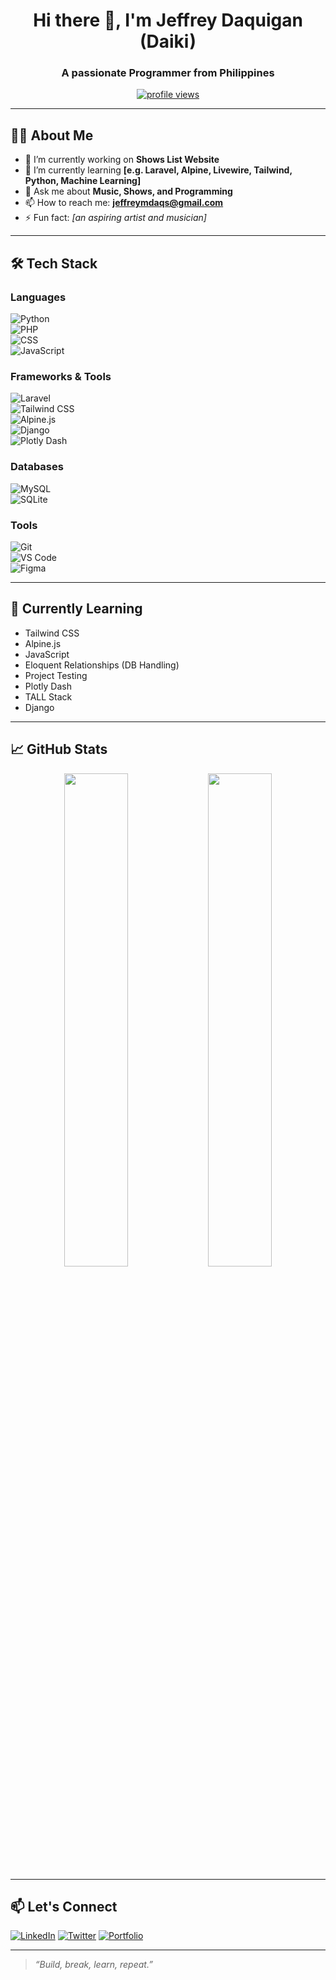 <h1 align="center">Hi there 👋, I'm Jeffrey Daquigan (Daiki)</h1>
<h3 align="center">A passionate Programmer from Philippines</h3>

<p align="center">
  <a href="https://github.com/DaikiDaiki6">
    <img src="https://komarev.com/ghpvc/?username=DaikiDaiki6&style=flat-square&color=blue" alt="profile views"/>
  </a>
</p>

---

## 🧑‍💻 About Me

- 🔭 I’m currently working on **Shows List Website**
- 🌱 I’m currently learning **[e.g. Laravel, Alpine, Livewire, Tailwind, Python, Machine Learning]**
- 💬 Ask me about **Music, Shows, and Programming**
- 📫 How to reach me: **jeffreymdaqs@gmail.com**
- ⚡ Fun fact: *[an aspiring artist and musician]*

---

## 🛠️ Tech Stack

### Languages  
![Python](https://img.shields.io/badge/-Python-333?style=flat&logo=python)  
![PHP](https://img.shields.io/badge/-PHP-333?style=flat&logo=php)  
![CSS](https://img.shields.io/badge/-CSS3-333?style=flat&logo=css3&logoColor=1572B6)  
![JavaScript](https://img.shields.io/badge/-JavaScript-333?style=flat&logo=javascript)

### Frameworks & Tools  
![Laravel](https://img.shields.io/badge/-Laravel-333?style=flat&logo=laravel)  
![Tailwind CSS](https://img.shields.io/badge/-Tailwind%20CSS-333?style=flat&logo=tailwind-css)  
![Alpine.js](https://img.shields.io/badge/-Alpine.js-333?style=flat&logo=alpine.js)  
![Django](https://img.shields.io/badge/-Django-333?style=flat&logo=django)  
![Plotly Dash](https://img.shields.io/badge/-Plotly%20Dash-333?style=flat&logo=plotly)

### Databases  
![MySQL](https://img.shields.io/badge/-MySQL-333?style=flat&logo=mysql)  
![SQLite](https://img.shields.io/badge/-SQLite-333?style=flat&logo=sqlite)

### Tools  
![Git](https://img.shields.io/badge/-Git-333?style=flat&logo=git)  
![VS Code](https://img.shields.io/badge/-VS%20Code-333?style=flat&logo=visual-studio-code)  
![Figma](https://img.shields.io/badge/-Figma-333?style=flat&logo=figma)

---

## 🌱 Currently Learning  
- Tailwind CSS  
- Alpine.js  
- JavaScript  
- Eloquent Relationships (DB Handling)  
- Project Testing  
- Plotly Dash  
- TALL Stack  
- Django

---

## 📈 GitHub Stats

<p align="center">
  <img src="https://github-readme-stats.vercel.app/api?username=DaikiDaiki6&show_icons=true&theme=radical" width="45%"/>
  <img src="https://github-readme-stats.vercel.app/api/top-langs/?username=DaikiDaiki6&layout=compact&theme=radical" width="45%"/>
</p>

---

## 📫 Let's Connect

[![LinkedIn](https://img.shields.io/badge/-LinkedIn-0077B5?style=flat&logo=linkedin&logoColor=white)](https://linkedin.com/in/yourprofile)
[![Twitter](https://img.shields.io/badge/-Twitter-1DA1F2?style=flat&logo=twitter&logoColor=white)](https://twitter.com/yourhandle)
[![Portfolio](https://img.shields.io/badge/-Portfolio-000?style=flat&logo=github&logoColor=white)](https://yourportfolio.com)

---

> *“Build, break, learn, repeat.”*


